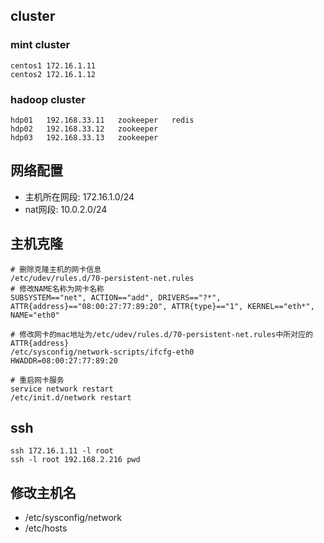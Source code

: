 
## cluster

### mint cluster
	centos1 172.16.1.11
	centos2 172.16.1.12

### hadoop cluster
	hdp01	192.168.33.11	zookeeper	redis
	hdp02	192.168.33.12	zookeeper
	hdp03	192.168.33.13	zookeeper
 

## 网络配置

* 主机所在网段: 172.16.1.0/24
* nat网段: 10.0.2.0/24

## 主机克隆
	# 删除克隆主机的网卡信息
	/etc/udev/rules.d/70-persistent-net.rules
	# 修改NAME名称为网卡名称
	SUBSYSTEM=="net", ACTION=="add", DRIVERS=="?*", ATTR{address}=="08:00:27:77:89:20", ATTR{type}=="1", KERNEL=="eth*", NAME="eth0"
	
	# 修改网卡的mac地址为/etc/udev/rules.d/70-persistent-net.rules中所对应的ATTR{address}
	/etc/sysconfig/network-scripts/ifcfg-eth0
	HWADDR=08:00:27:77:89:20
	
	# 重启网卡服务
	service network restart
	/etc/init.d/network restart
## ssh

	ssh 172.16.1.11 -l root
	ssh -l root 192.168.2.216 pwd

## 修改主机名
* /etc/sysconfig/network
* /etc/hosts
